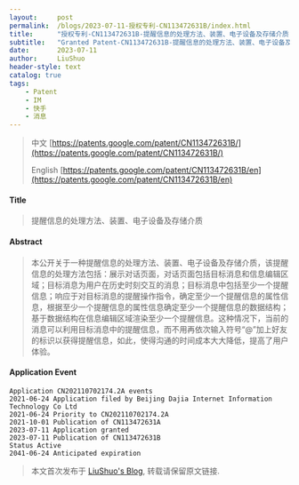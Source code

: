 ```yaml
---
layout:     post
permalink:  /blogs/2023-07-11-授权专利-CN113472631B/index.html
title:      "授权专利-CN113472631B-提醒信息的处理方法、装置、电子设备及存储介质"
subtitle:   "Granted Patent-CN113472631B-提醒信息的处理方法、装置、电子设备及存储介质"
date:       2023-07-11
author:     LiuShuo
header-style: text
catalog: true
tags:
    - Patent
    - IM
    - 快手
    - 消息
---
```

> 中文 [https://patents.google.com/patent/CN113472631B/](https://patents.google.com/patent/CN113472631B/)
>
> English [https://patents.google.com/patent/CN113472631B/en](https://patents.google.com/patent/CN113472631B/en)

#### Title
> 提醒信息的处理方法、装置、电子设备及存储介质





#### Abstract
> 本公开关于一种提醒信息的处理方法、装置、电子设备及存储介质，该提醒信息的处理方法包括：展示对话页面，对话页面包括目标消息和信息编辑区域；目标消息为用户在历史时刻交互的消息；目标消息中包括至少一个提醒信息；响应于对目标消息的提醒操作指令，确定至少一个提醒信息的属性信息，根据至少一个提醒信息的属性信息确定至少一个提醒信息的数据结构；基于数据结构在信息编辑区域渲染至少一个提醒信息。这种情况下，当前的消息可以利用目标消息中的提醒信息，而不用再依次输入符号“@”加上好友的标识以获得提醒信息，如此，使得沟通的时间成本大大降低，提高了用户体验。





#### Application Event
```
Application CN202110702174.2A events 
2021-06-24 Application filed by Beijing Dajia Internet Information Technology Co Ltd
2021-06-24 Priority to CN202110702174.2A
2021-10-01 Publication of CN113472631A
2023-07-11 Application granted
2023-07-11 Publication of CN113472631B
Status Active
2041-06-24 Anticipated expiration
```
> 本文首次发布于 [LiuShuo's Blog](https://liushuo.me), 
转载请保留原文链接.
